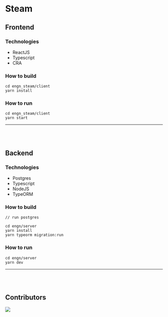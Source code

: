 # Steam


## Frontend

### Technologies
- ReactJS
- Typescript
- CRA

### How to build
    cd engn_steam/client
    yarn install

### How to run
    cd engn_steam/client
    yarn start

---

<br/><br/>

## Backend

### Technologies
- Postgres
- Typescript
- NodeJS
- TypeORM

### How to build
    // run postgres

    cd engn/server
    yarn install
    yarn typeorm migration:run

### How to run
    cd engn/server
    yarn dev
---

<br/>
<br/>

## Contributors

<img src = "https://contrib.rocks/image?repo=bombaninha/engn_steam"/>
